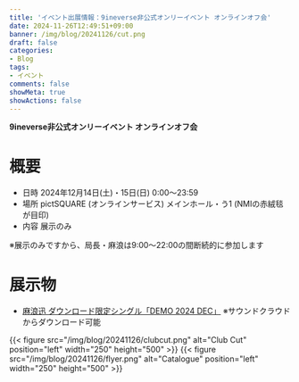 ```yaml
---
title: 'イベント出展情報：9ineverse非公式オンリーイベント オンラインオフ会'
date: 2024-11-26T12:49:51+09:00
banner: /img/blog/20241126/cut.png
draft: false
categories:
- Blog
tags:
- イベント
comments: false
showMeta: true
showActions: false
---
```


**9ineverse非公式オンリーイベント オンラインオフ会**

# 概要
- 日時 2024年12月14日(土)・15日(日) 0:00～23:59
- 場所 pictSQUARE (オンラインサービス) メインホール・う1 (NMIの赤絨毯が目印)
- 内容 展示のみ

※展示のみですから、局長・麻浪は9:00〜22:00の間断続的に参加します

# 展示物
- [麻浪迅 ダウンロード限定シングル「DEMO 2024 DEC」](/music/nrdz-1) ※サウンドクラウドからダウンロード可能

{{< figure src="/img/blog/20241126/clubcut.png" alt="Club Cut" position="left" width="250" height="500" >}}
{{< figure src="/img/blog/20241126/flyer.png" alt="Catalogue" position="left" width="250" height="500" >}}
